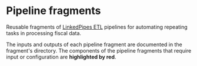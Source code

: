 # Pipeline fragments

Reusable fragments of [LinkedPipes ETL](http://etl.linkedpipes.com) pipelines for automating repeating tasks in processing fiscal data.

The inputs and outputs of each pipeline fragment are documented in the fragment's directory. The components of the pipeline fragments that require input or configuration are **highlighted by red**.
